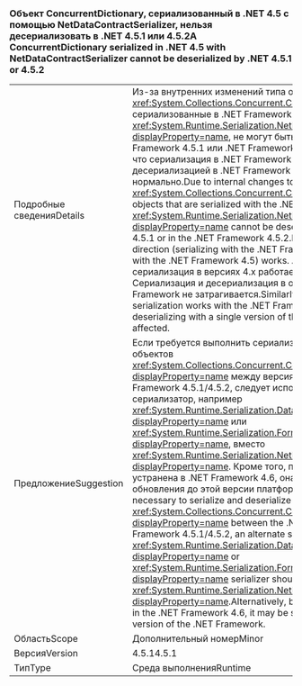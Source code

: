 ### <a name="a-concurrentdictionary-serialized-in-net-45-with-netdatacontractserializer-cannot-be-deserialized-by-net-451-or-452"></a><span data-ttu-id="40720-101">Объект ConcurrentDictionary, сериализованный в .NET 4.5 с помощью NetDataContractSerializer, нельзя десериализовать в .NET 4.5.1 или 4.5.2</span><span class="sxs-lookup"><span data-stu-id="40720-101">A ConcurrentDictionary serialized in .NET 4.5 with NetDataContractSerializer cannot be deserialized by .NET 4.5.1 or 4.5.2</span></span>

|   |   |
|---|---|
|<span data-ttu-id="40720-102">Подробные сведения</span><span class="sxs-lookup"><span data-stu-id="40720-102">Details</span></span>|<span data-ttu-id="40720-103">Из-за внутренних изменений типа объекты <xref:System.Collections.Concurrent.ConcurrentDictionary%602>, сериализованные в .NET Framework 4.5 с помощью <xref:System.Runtime.Serialization.NetDataContractSerializer?displayProperty=name>, не могут быть десериализованы в .NET Framework 4.5.1 или .NET Framework 4.5.2. Обратите внимание, что сериализация в .NET Framework 4.5.x с последующей десериализацией в .NET Framework 4.5 будет работать нормально.</span><span class="sxs-lookup"><span data-stu-id="40720-103">Due to internal changes to the type, <xref:System.Collections.Concurrent.ConcurrentDictionary%602> objects that are serialized with the .NET Framework 4.5 using the <xref:System.Runtime.Serialization.NetDataContractSerializer?displayProperty=name> cannot be deserialized in the .NET Framework 4.5.1 or in the .NET Framework 4.5.2.Note that moving in the other direction (serializing with the .NET Framework 4.5.x and deserializing with the .NET Framework 4.5) works.</span></span> <span data-ttu-id="40720-104">Аналогичным образом, сериализация в версиях 4.x работает в .NET Framework 4.6. Сериализация и десериализация в одной версии платформы .NET Framework не затрагивается.</span><span class="sxs-lookup"><span data-stu-id="40720-104">Similarly, all 4.x cross-version serialization works with the .NET Framework 4.6.Serializing and deserializing with a single version of the .NET Framework is not affected.</span></span>|
|<span data-ttu-id="40720-105">Предложение</span><span class="sxs-lookup"><span data-stu-id="40720-105">Suggestion</span></span>|<span data-ttu-id="40720-106">Если требуется выполнить сериализацию и десериализацию объектов <xref:System.Collections.Concurrent.ConcurrentDictionary%602?displayProperty=name> между версиями .NET Framework 4.5 и .NET Framework 4.5.1/4.5.2, следует использовать альтернативный сериализатор, например <xref:System.Runtime.Serialization.DataContractSerializer?displayProperty=name> или <xref:System.Runtime.Serialization.Formatters.Binary.BinaryFormatter?displayProperty=name>, вместо <xref:System.Runtime.Serialization.NetDataContractSerializer?displayProperty=name>. Кроме того, поскольку эта проблема была устранена в .NET Framework 4.6, она может быть решена путем обновления до этой версии платформы .NET Framework.</span><span class="sxs-lookup"><span data-stu-id="40720-106">If it is necessary to serialize and deserialize a <xref:System.Collections.Concurrent.ConcurrentDictionary%602?displayProperty=name> between the .NET Framework 4.5 and .NET Framework 4.5.1/4.5.2, an alternate serializer like the <xref:System.Runtime.Serialization.DataContractSerializer?displayProperty=name> or <xref:System.Runtime.Serialization.Formatters.Binary.BinaryFormatter?displayProperty=name> serializer should be used instead of the <xref:System.Runtime.Serialization.NetDataContractSerializer?displayProperty=name>.Alternatively, because this issue is addressed in the .NET Framework 4.6, it may be solved by upgrading to that version of the .NET Framework.</span></span>|
|<span data-ttu-id="40720-107">Область</span><span class="sxs-lookup"><span data-stu-id="40720-107">Scope</span></span>|<span data-ttu-id="40720-108">Дополнительный номер</span><span class="sxs-lookup"><span data-stu-id="40720-108">Minor</span></span>|
|<span data-ttu-id="40720-109">Версия</span><span class="sxs-lookup"><span data-stu-id="40720-109">Version</span></span>|<span data-ttu-id="40720-110">4.5.1</span><span class="sxs-lookup"><span data-stu-id="40720-110">4.5.1</span></span>|
|<span data-ttu-id="40720-111">Тип</span><span class="sxs-lookup"><span data-stu-id="40720-111">Type</span></span>|<span data-ttu-id="40720-112">Среда выполнения</span><span class="sxs-lookup"><span data-stu-id="40720-112">Runtime</span></span>|


